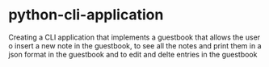 # python-cli-application

Creating a CLI application that implements a guestbook that allows the user o insert a new note in the guestbook, to see all the notes and print them in a json format in the guestbook and to edit and delte entries in the guestbook
